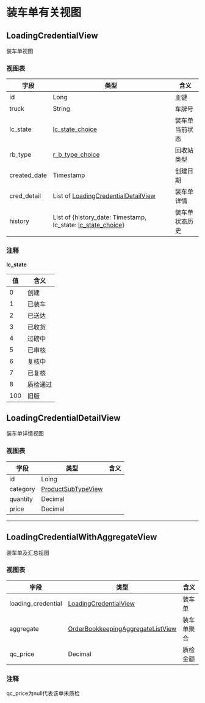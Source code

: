 # 装车单有关视图

## LoadingCredentialView

装车单视图

### 视图表

| 字段         | 类型                                                         | 含义           |
| ------------ | ------------------------------------------------------------ | -------------- |
| id           | Long                                                         | 主键           |
| truck        | String                                                       | 车牌号         |
| lc_state     | [lc_state_choice](#lc_state)                                 | 装车单当前状态 |
| rb_type      | [r_b_type_choice](/Model/business/recycle_bin-model/#r_b_type) | 回收站类型     |
| created_date | Timestamp                                                    | 创建日期       |
| cred_detail  | List of [LoadingCredentialDetailView](#loadingcredentialdetailview) | 装车单详情     |
| history      | List of {history_date: Timestamp, lc_state: [lc_state_choice](#lc_state)} | 装车单状态历史 |

### 注释

**lc_state**<a name="lc_state"></a>

| 值   | 含义     |
| ---- | -------- |
| 0    | 创建     |
| 1    | 已装车   |
| 2    | 已送达   |
| 3    | 已收货   |
| 4    | 过磅中   |
| 5    | 已审核   |
| 6    | 复核中   |
| 7    | 已复核   |
| 8    | 质检通过 |
| 100  | 旧版     |

## LoadingCredentialDetailView

装车单详情视图

### 视图表

| 字段     | 类型                                                         | 含义 |
| -------- | ------------------------------------------------------------ | ---- |
| id       | Loing                                                        |      |
| category | [ProductSubTypeView](/View/category/category/#productsubtypeview) |      |
| quantity | Decimal                                                      |      |
| price    | Decimal                                                      |      |

-------

## LoadingCredentialWithAggregateView

装车单及汇总视图

### 视图表

| 字段               | 类型                                                         | 含义       |
| ------------------ | ------------------------------------------------------------ | ---------- |
| loading_credential | [LoadingCredentialView](#loadingcredentialview)              | 装车单     |
| aggregate          | [OrderBookkeepingAggregateListView](/View/order/order/#orderbookkeepingaggregatelistview) | 装车单聚合 |
| qc_price           | Decimal                                                      | 质检金额   |

### 注释

qc_price为null代表该单未质检